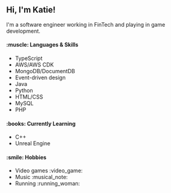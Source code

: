 <h2>Hi, I'm Katie!</h2>

<p>I'm a software engineer working in FinTech and playing in game development.</p>

<h4>:muscle: Languages & Skills</h4>
<ul>
  <li>TypeScript</li>
  <li>AWS/AWS CDK</li>
  <li>MongoDB/DocumentDB</li>
  <li>Event-driven design</li>
  <li>Java</li>
  <li>Python</li>
  <li>HTML/CSS</li>
  <li>MySQL</li>
  <li>PHP</li>
 </ul>

<h4>:books:	Currently Learning</h4>
<ul>
  <li>C++</li>
  <li>Unreal Engine</li>
</ul>
 
 <h4>:smile:	Hobbies</h4>
 <ul>
  <li>Video games :video_game:</li>
  <li>Music :musical_note:</li>
  <li>Running :running_woman:</li>
 </ul>
